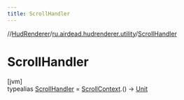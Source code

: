 ```yaml
---
title: ScrollHandler
---
```

//[HudRenderer](../../../index.html)/[ru.airdead.hudrenderer.utility](../index.html)/[ScrollHandler](index.html)



# ScrollHandler



[jvm]\
typealias [ScrollHandler](index.html) = [ScrollContext](../-scroll-context/index.html).() -&gt; [Unit](https://kotlinlang.org/api/latest/jvm/stdlib/kotlin/-unit/index.html)



